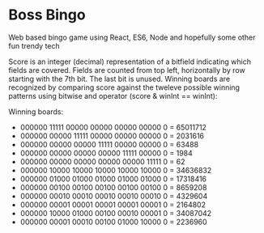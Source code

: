 # Boss Bingo
Web based bingo game using React, ES6, Node and hopefully some other fun trendy tech

Score is an integer (decimal) representation of a bitfield indicating which fields are covered. Fields are counted from top left, horizontally by row starting with the 7th bit. The last bit is unused. Winning boards are recognized by comparing score against the tweleve possible winning patterns using bitwise and operator (score & winInt == winInt):

Winning boards:
* 000000 11111 00000 00000 00000 00000 0 = 65011712
* 000000 00000 11111 00000 00000 00000 0 = 2031616
* 000000 00000 00000 11111 00000 00000 0 = 63488
* 000000 00000 00000 00000 11111 00000 0 = 1984
* 000000 00000 00000 00000 00000 11111 0 = 62
* 000000 10000 10000 10000 10000 10000 0 = 34636832
* 000000 01000 01000 01000 01000 01000 0 = 17318416
* 000000 00100 00100 00100 00100 00100 0 = 8659208
* 000000 00010 00010 00010 00010 00010 0 = 4329604
* 000000 00001 00001 00001 00001 00001 0 = 2164802
* 000000 10000 01000 00100 00010 00001 0 = 34087042
* 000000 00001 00010 00100 01000 10000 0 = 2236960